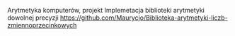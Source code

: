 Arytmetyka komputerów, projekt
Implemetacja biblioteki arytmetyki dowolnej precyzji
https://github.com/Maurycjo/Biblioteka-arytmetyki-liczb-zmiennoprzecinkowych